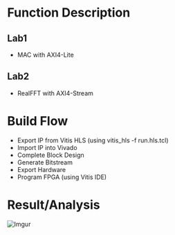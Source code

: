 # Function Description
## Lab1
* MAC with AXI4-Lite
## Lab2
* RealFFT with AXI4-Stream
# Build Flow
* Export IP from Vitis HLS (using vitis_hls -f run.hls.tcl)
* Import IP into Vivado
* Complete Block Design
* Generate Bitstream
* Export Hardware
* Program FPGA (using Vitis IDE)
# Result/Analysis
![Imgur](https://imgur.com/kHoEbFf)
